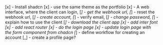 [x] - Install shadcn
[x] - use the same theme as the portfolio
[x] - A web interface, where the client can login,
[_] - get the webhook url,
[_] - reset the webhook url,
[_] - create account,
[_] - verify email,
[_] - change password,
[_] - explain how to use the client
[_] - download the client app
[x] - add inter font
[x] - add react router
[x] - do the login page
[x] - update login page with the form component from chadcn
[_] - define workflow for creating an account
[_] - create a profile page?
